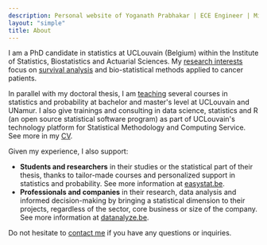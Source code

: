 ```yaml
---
description: Personal website of Yoganath Prabhakar | ECE Engineer | Microcontroller Enthusiast | Seeking Dynamic Role in Embedded Systems Development
layout: "simple"
title: About
---
```


I am a PhD candidate in statistics at UCLouvain (Belgium) within the Institute of Statistics, Biostatistics and Actuarial Sciences. My [research interests](/research/) focus on [survival analysis](https://statsandr.com/blog/what-is-survival-analysis/) and bio-statistical methods applied to cancer patients. 

In parallel with my doctoral thesis, I am [teaching](/teaching/) several courses in statistics and probability at bachelor and master's level at UCLouvain and UNamur. I also give trainings and consulting in data science, statistics and R (an open source statistical software program) as part of UCLouvain's technology platform for Statistical Methodology and Computing Service. See more in my [CV](/cv/).

Given my experience, I also support:

- **Students and researchers** in their studies or the statistical part of their thesis, thanks to tailor-made courses and personalized support in statistics and probability. See more information at [easystat.be](https://easystat.be/).
- **Professionals and companies** in their research, data analysis and informed decision-making by bringing a statistical dimension to their projects, regardless of the sector, core business or size of the company. See more information at [datanalyze.be](https://datanalyze.be/).

<!-- If you need help in statistics, data analysis or R for your academic or work related projects, feel free to contact me via the corresponding website! -->

<!-- In my spare time, I like to [code](/software/), write about statistics and its applications in R, and share it on my [blog](https://statsandr.com/) to popularize and make it understandable for more people. -->

<!-- I also enjoy playing sports, reading nonfiction [books](/files/booklist.html) on statistics, (behavioral) economics, management/personal finance or psychology and [traveling](/files/visited-places.html) around the globe. -->

Do not hesitate to [contact me](/contact/) if you have any questions or inquiries.
